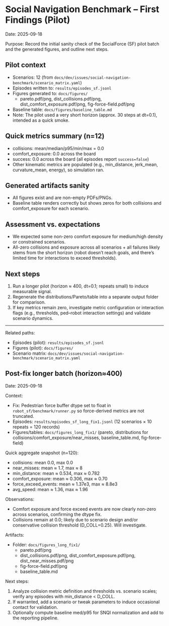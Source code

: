 # Social Navigation Benchmark – First Findings (Pilot)

Date: 2025-09-18

Purpose: Record the initial sanity check of the SocialForce (SF) pilot batch and the generated figures, and outline next steps.

## Pilot context
- Scenarios: 12 (from `docs/dev/issues/social-navigation-benchmark/scenario_matrix.yaml`)
- Episodes written to: `results/episodes_sf.jsonl`
- Figures generated to: `docs/figures/`
  - pareto.pdf/png, dist_collisions.pdf/png, dist_comfort_exposure.pdf/png, fig-force-field.pdf/png
- Baseline table: `docs/figures/baseline_table.md`
- Note: The pilot used a very short horizon (approx. 30 steps at dt=0.1), intended as a quick smoke.

## Quick metrics summary (n=12)
- collisions: mean/median/p95/min/max = 0.0
- comfort_exposure: 0.0 across the board
- success: 0.0 across the board (all episodes report `success=false`)
- Other kinematic metrics are populated (e.g., min_distance, jerk_mean, curvature_mean, energy), so simulation ran.

## Generated artifacts sanity
- All figures exist and are non-empty PDFs/PNGs.
- Baseline table renders correctly but shows zeros for both collisions and comfort_exposure for each scenario.

## Assessment vs. expectations
- We expected some non-zero comfort exposure for medium/high density or constrained scenarios.
- All-zero collisions and exposure across all scenarios + all failures likely stems from the short horizon (robot doesn’t reach goals, and there’s limited time for interactions to exceed thresholds).

## Next steps
1) Run a longer pilot (horizon ≈ 400, dt=0.1; repeats small) to induce measurable signal.
2) Regenerate the distributions/Pareto/table into a separate output folder for comparison.
3) If key metrics remain zero, investigate metric configuration or interaction flags (e.g., thresholds, ped–robot interaction settings) and validate scenario dynamics.

---
Related paths:
- Episodes (pilot): `results/episodes_sf.jsonl`
- Figures (pilot): `docs/figures/`
- Scenario matrix: `docs/dev/issues/social-navigation-benchmark/scenario_matrix.yaml`


## Post-fix longer batch (horizon≈400)

Date: 2025-09-18

Context:
- Fix: Pedestrian force buffer dtype set to float in `robot_sf/benchmark/runner.py` so force-derived metrics are not truncated.
- Episodes: `results/episodes_sf_long_fix1.jsonl` (12 scenarios × 10 repeats = 120 records)
- Figures/tables: `docs/figures_long_fix1/` (pareto, distributions for collisions/comfort_exposure/near_misses, baseline_table.md, fig-force-field)

Quick aggregate snapshot (n=120):
- collisions: mean 0.0, max 0.0
- near_misses: mean ≈ 1.7, max ≈ 8
- min_distance: mean ≈ 0.534, max ≈ 0.782
- comfort_exposure: mean ≈ 0.306, max ≈ 0.70
- force_exceed_events: mean ≈ 1.37e3, max ≈ 8.8e3
- avg_speed: mean ≈ 1.36, max ≈ 1.96

Observations:
- Comfort exposure and force exceed events are now clearly non-zero across scenarios, confirming the dtype fix.
- Collisions remain at 0.0; likely due to scenario design and/or conservative collision threshold (D_COLL=0.25). Will investigate.

Artifacts:
- Folder: `docs/figures_long_fix1/`
  - pareto.pdf/png
  - dist_collisions.pdf/png, dist_comfort_exposure.pdf/png, dist_near_misses.pdf/png
  - fig-force-field.pdf/png
  - baseline_table.md

Next steps:
1) Analyze collision metric definition and thresholds vs. scenario scales; verify any episodes with min_distance < D_COLL.
2) If warranted, add a scenario or tweak parameters to induce occasional contact for validation.
3) Optionally compute baseline med/p95 for SNQI normalization and add to the reporting pipeline.
